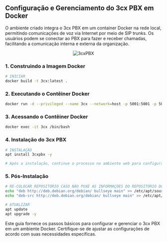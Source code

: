 ## Configuração e Gerenciamento do 3cx PBX em Docker

O ambiente criado integra o 3cx PBX em um container Docker na rede local, permitindo comunicações de voz via Internet por meio de SIP trunks. Os usuários podem se conectar ao PBX para fazer e receber chamadas, facilitando a comunicação interna e externa da organização.

<div style="text-align: center;">
    <img src="https://github.com/JoaoPedroRMatias/3cxPbx-Docker/assets/100814579/2e3ff68c-f0a0-4590-81ad-7ff2fc504855" alt="3cxPBX">
</div>

### 1. Construindo a Imagem Docker

```bash
# INICIAR
docker build -t 3cx:latest .
```

### 2. Executando o Contêiner Docker

```bash
docker run -d --privileged --name 3cx --network=host -p 5001:5001 -p 5060:5060 -p 5061:5061 -p 5090:5090 -p 5091:5091 -p 5015:5015 3cx
```

### 3. Acessando o Contêiner Docker

```bash
docker exec -it 3cx /bin/bash
```

### 4. Instalação do 3cx PBX

```bash
# INSTALAÇÃO
apt install 3cxpbx -y

# Após a instalação, continue o processo no ambiente web para configurar os serviços do PBX com as informações da licença e da rede.
```

### 5. Pós-Instalação

```bash
# RE-COLOCAR REPOSITÓRIO CASO NÃO PUXE AS INFORMAÇÕES DO REPOSITÓRIO DO DEBIAN
echo "deb http://deb.debian.org/debian/ bullseye main" >> /etc/apt/sources.list 
echo "deb-src http://deb.debian.org/debian/ bullseye main" >> /etc/apt/sources.list

# ATUALIZAR
apt update
apt upgrade -y
```

Este guia fornece os passos básicos para configurar e gerenciar o 3cx PBX em um ambiente Docker. Certifique-se de ajustar as configurações de acordo com suas necessidades específicas.
